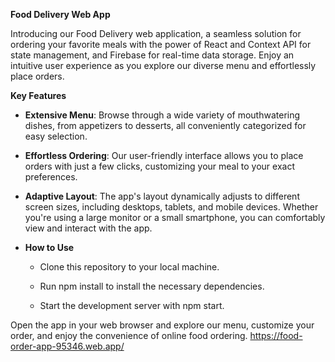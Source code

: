 **Food Delivery Web App**

Introducing our Food Delivery web application, a seamless solution for ordering your favorite meals with the power of React and Context API for state management, and Firebase for real-time data storage. Enjoy an intuitive user experience as you explore our diverse menu and effortlessly place orders. 

**Key Features**

 - **Extensive Menu**: Browse through a wide variety of mouthwatering dishes, from appetizers to desserts, all conveniently categorized for easy selection.

 - **Effortless Ordering**: Our user-friendly interface allows you to place orders with just a few clicks, customizing your meal to your exact preferences.

 - **Adaptive Layout**: The app's layout dynamically adjusts to different screen sizes, including desktops, tablets, and mobile devices. Whether you're using a large monitor or a small smartphone, you can comfortably view and interact with the app.


- **How to Use**

  - Clone this repository to your local machine.

  - Run npm install to install the necessary dependencies.
   
  - Start the development server with npm start.
   
Open the app in your web browser and explore our menu, customize your order, and enjoy the convenience of online food ordering.
https://food-order-app-95346.web.app/
